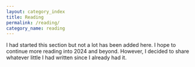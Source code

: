 ```yaml
---
layout: category_index
title: Reading
permalink: /reading/
category_name: reading
---
```


I had started this section but not a lot has been added here. I hope to continue more reading into
2024 and beyond. However, I decided to share whatever little I had written since I already had it.
